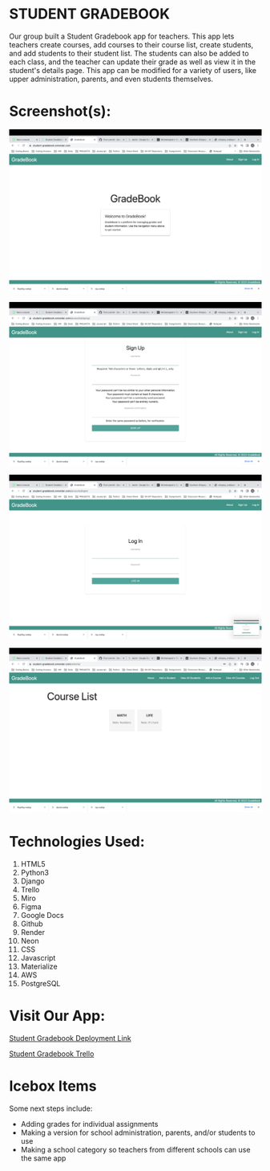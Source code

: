# STUDENT GRADEBOOK

Our group built a Student Gradebook app for teachers. This app lets teachers create courses, add courses to their course list, create students, and add students to their student list. The students can also be added to each class, and the teacher can update their grade as well as view it in the student's details page. This app can be modified for a variety of users, like upper administration, parents, and even students themselves.

# Screenshot(s):

![Screenshot 1](/imgs/ScreenShot1.png)

![Screenshot 2](/imgs/ScreenShot2.png)

![Screenshot 3](/imgs/ScreenShot3.png)

![Screenshot 5](/imgs/ScreenShot5.png)


# Technologies Used:

1.  HTML5
2.  Python3
3.  Django
4.  Trello
5.  Miro
6.  Figma
7.  Google Docs
8.  Github
9.  Render
10. Neon
11. CSS
12. Javascript
13. Materialize
14. AWS
15. PostgreSQL




# Visit Our App: 

[Student Gradebook Deployment Link](https://student-gradebook.onrender.com)

[Student Gradebook Trello](https://trello.com/b/5gKh1Pbb/highschool-gradebook)


# Icebox Items

Some next steps include:
* Adding grades for individual assignments
* Making a version for school administration, parents, and/or students to use
* Making a school category so teachers from different schools can use the same app
